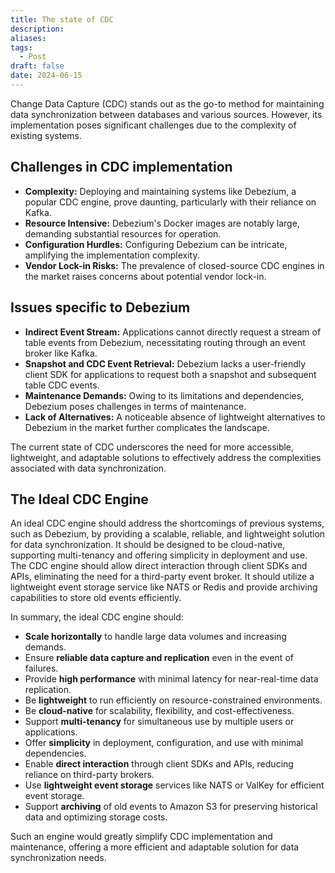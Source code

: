 ```yaml
---
title: The state of CDC
description: 
aliases: 
tags:
  - Post
draft: false
date: 2024-06-15
---
```

Change Data Capture (CDC) stands out as the go-to method for maintaining data synchronization between databases and various sources. However, its implementation poses significant challenges due to the complexity of existing systems.

## Challenges in CDC implementation
- **Complexity:** Deploying and maintaining systems like Debezium, a popular CDC engine, prove daunting, particularly with their reliance on Kafka.
- **Resource Intensive:** Debezium's Docker images are notably large, demanding substantial resources for operation.
- **Configuration Hurdles:** Configuring Debezium can be intricate, amplifying the implementation complexity.
- **Vendor Lock-in Risks:** The prevalence of closed-source CDC engines in the market raises concerns about potential vendor lock-in.

## Issues specific to Debezium
- **Indirect Event Stream:** Applications cannot directly request a stream of table events from Debezium, necessitating routing through an event broker like Kafka.
- **Snapshot and CDC Event Retrieval:** Debezium lacks a user-friendly client SDK for applications to request both a snapshot and subsequent table CDC events.
- **Maintenance Demands:** Owing to its limitations and dependencies, Debezium poses challenges in terms of maintenance.
- **Lack of Alternatives:** A noticeable absence of lightweight alternatives to Debezium in the market further complicates the landscape.

The current state of CDC underscores the need for more accessible, lightweight, and adaptable solutions to effectively address the complexities associated with data synchronization.

## The Ideal CDC Engine
An ideal CDC engine should address the shortcomings of previous systems, such as Debezium, by providing a scalable, reliable, and lightweight solution for data synchronization. It should be designed to be cloud-native, supporting multi-tenancy and offering simplicity in deployment and use. The CDC engine should allow direct interaction through client SDKs and APIs, eliminating the need for a third-party event broker. It should utilize a lightweight event storage service like NATS or Redis and provide archiving capabilities to store old events efficiently.

In summary, the ideal CDC engine should:
- **Scale horizontally** to handle large data volumes and increasing demands.
- Ensure **reliable data capture and replication** even in the event of failures.
- Provide **high performance** with minimal latency for near-real-time data replication.
- Be **lightweight** to run efficiently on resource-constrained environments.
- Be **cloud-native** for scalability, flexibility, and cost-effectiveness.
- Support **multi-tenancy** for simultaneous use by multiple users or applications.
- Offer **simplicity** in deployment, configuration, and use with minimal dependencies.
- Enable **direct interaction** through client SDKs and APIs, reducing reliance on third-party brokers.
- Use **lightweight event storage** services like NATS or ValKey for efficient event storage.
- Support **archiving** of old events to Amazon S3 for preserving historical data and optimizing storage costs.

Such an engine would greatly simplify CDC implementation and maintenance, offering a more efficient and adaptable solution for data synchronization needs.